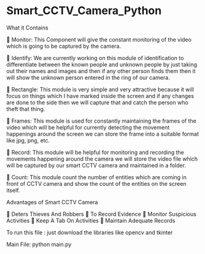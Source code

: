 # Smart_CCTV_Camera_Python

What it Contains

🌟 Monitor: 
This Component will give the constant monitoring of the video which is going to be captured by the camera. 

🌟 Identify: 
We are currently working on this module of identification to differentiate between the known people and unknown people by just taking out their names and images and then if any other person finds them then it will show the unknown person entered in the ring of our camera. 

🌟 Rectangle: 
This module is very simple and very attractive because it will focus on things which I have marked inside the screen and if any changes are done to the side then we will capture that and catch the person who theft that thing. 

🌟 Frames: 
This module is used for constantly maintaining the frames of the video which will be helpful for currently detecting the movement happenings around the screen we can store the frame into a suitable format like jpg, png, etc. 

🌟 Record: 
This module will be helpful for monitoring and recording the movements happening around the camera we will store the video file which will be captured by our smart CCTV camera and maintained in a folder.

🌟 Count:
This module count the number of entities which are coming in front of CCTV camera and show the count of the entities on the screen itself.

Advantages of Smart CCTV Camera

🌟 Deters Thieves And Robbers
🌟 To Record Evidence
🌟 Monitor Suspicious Activities
🌟 Keep A Tab On Activities
🌟 Maintain Adequate Records

To run this file : just download the libraries like opencv and tkinter

Main File: python main.py
